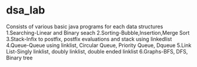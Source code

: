 # dsa_lab
Consists of various basic java programs for each data structures
1.Searching-Linear and Binary seach
2.Sorting-Bubble,Insertion,Merge Sort
3.Stack-Infix to postfix, postfix evaluations and stack using linkedlist
4.Queue-Queue using linklist, Circular Queue, Priority Queue, Dqueue
5.Link List-Singly linklist, doubly linklist, double ended linklist
6.Graphs-BFS, DFS, Binary tree
